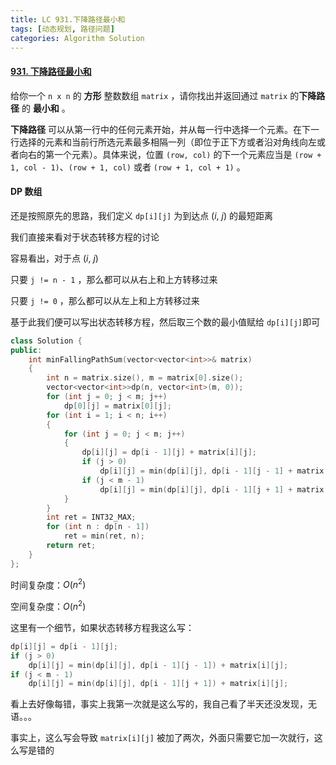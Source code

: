 ```yaml
---
title: LC 931.下降路径最小和
tags: [动态规划, 路径问题]
categories: Algorithm Solution
---
```


#### [931. 下降路径最小和](https://leetcode.cn/problems/minimum-falling-path-sum/)

给你一个 `n x n` 的 **方形** 整数数组 `matrix` ，请你找出并返回通过 `matrix` 的**下降路径** 的 **最小和** 。

**下降路径** 可以从第一行中的任何元素开始，并从每一行中选择一个元素。在下一行选择的元素和当前行所选元素最多相隔一列（即位于正下方或者沿对角线向左或者向右的第一个元素）。具体来说，位置 `(row, col)` 的下一个元素应当是 `(row + 1, col - 1)`、`(row + 1, col)` 或者 `(row + 1, col + 1)` 。



#### DP 数组

还是按照原先的思路，我们定义 `dp[i][j]` 为到达点 $(i,\ j)$ 的最短距离

我们直接来看对于状态转移方程的讨论

容易看出，对于点 $(i,\ j)$ 

只要 `j != n - 1` ，那么都可以从右上和上方转移过来

只要 `j != 0` ，那么都可以从左上和上方转移过来

基于此我们便可以写出状态转移方程，然后取三个数的最小值赋给 `dp[i][j]`即可

```cpp
class Solution {
public:
	int minFallingPathSum(vector<vector<int>>& matrix)
	{
		int n = matrix.size(), m = matrix[0].size();
		vector<vector<int>>dp(n, vector<int>(m, 0));
		for (int j = 0; j < m; j++)
			dp[0][j] = matrix[0][j];
		for (int i = 1; i < n; i++)
		{
			for (int j = 0; j < m; j++)
			{
				dp[i][j] = dp[i - 1][j] + matrix[i][j];
				if (j > 0)
					dp[i][j] = min(dp[i][j], dp[i - 1][j - 1] + matrix[i][j]);
				if (j < m - 1)
					dp[i][j] = min(dp[i][j], dp[i - 1][j + 1] + matrix[i][j]);
			}
		}
		int ret = INT32_MAX;
		for (int n : dp[n - 1])
			ret = min(ret, n);
		return ret;
	}
};
```

时间复杂度：$O(n^2)$ 

空间复杂度：$O(n^2)$ 

这里有一个细节，如果状态转移方程我这么写：

```cpp
dp[i][j] = dp[i - 1][j];
if (j > 0)
    dp[i][j] = min(dp[i][j], dp[i - 1][j - 1]) + matrix[i][j];
if (j < m - 1)
    dp[i][j] = min(dp[i][j], dp[i - 1][j + 1]) + matrix[i][j];
```

看上去好像每错，事实上我第一次就是这么写的，我自己看了半天还没发现，无语。。。

事实上，这么写会导致 `matrix[i][j]` 被加了两次，外面只需要它加一次就行，这么写是错的